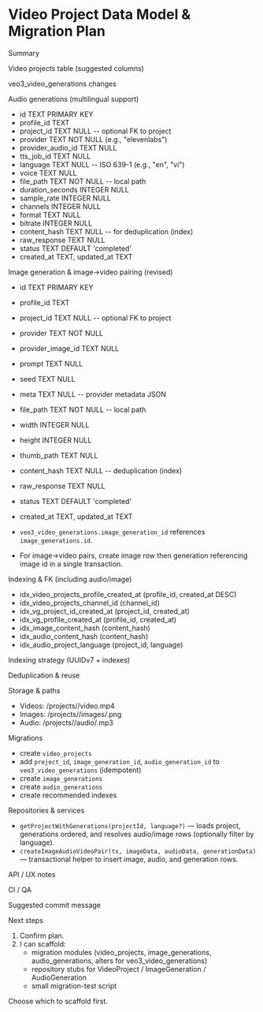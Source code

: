 # Video Project Data Model & Migration Plan

Summary

Video projects table (suggested columns)

veo3_video_generations changes

Audio generations (multilingual support)

- id TEXT PRIMARY KEY
- profile_id TEXT
- project_id TEXT NULL -- optional FK to project
- provider TEXT NOT NULL (e.g., "elevenlabs")
- provider_audio_id TEXT NULL
- tts_job_id TEXT NULL
- language TEXT NULL -- ISO 639-1 (e.g., "en", "vi")
- voice TEXT NULL
- file_path TEXT NOT NULL -- local path
- duration_seconds INTEGER NULL
- sample_rate INTEGER NULL
- channels INTEGER NULL
- format TEXT NULL
- bitrate INTEGER NULL
- content_hash TEXT NULL -- for deduplication (index)
- raw_response TEXT NULL
- status TEXT DEFAULT 'completed'
- created_at TEXT, updated_at TEXT

Image generation & image→video pairing (revised)

- id TEXT PRIMARY KEY
- profile_id TEXT
- project_id TEXT NULL -- optional FK to project
- provider TEXT NOT NULL
- provider_image_id TEXT NULL
- prompt TEXT NULL
- seed TEXT NULL
- meta TEXT NULL -- provider metadata JSON
- file_path TEXT NOT NULL -- local path
- width INTEGER NULL
- height INTEGER NULL
- thumb_path TEXT NULL
- content_hash TEXT NULL -- deduplication (index)
- raw_response TEXT NULL
- status TEXT DEFAULT 'completed'
- created_at TEXT, updated_at TEXT

- `veo3_video_generations.image_generation_id` references `image_generations.id`.
- For image→video pairs, create image row then generation referencing image id in a single transaction.

Indexing & FK (including audio/image)

- idx_video_projects_profile_created_at (profile_id, created_at DESC)
- idx_video_projects_channel_id (channel_id)
- idx_vg_project_id_created_at (project_id, created_at)
- idx_vg_profile_created_at (profile_id, created_at)
- idx_image_content_hash (content_hash)
- idx_audio_content_hash (content_hash)
- idx_audio_project_language (project_id, language)

Indexing strategy (UUIDv7 + indexes)

Deduplication & reuse

Storage & paths

- Videos: <storageRoot>/projects/<projectId>/video.mp4
- Images: <storageRoot>/projects/<projectId>/images/<imageId>.png
- Audio: <storageRoot>/projects/<projectId>/audio/<audioId>.mp3

Migrations

- create `video_projects`
- add `project_id`, `image_generation_id`, `audio_generation_id` to `veo3_video_generations` (idempotent)
- create `image_generations`
- create `audio_generations`
- create recommended indexes

Repositories & services

- `getProjectWithGenerations(projectId, language?)` — loads project, generations ordered, and resolves audio/image rows (optionally filter by language).
- `createImageAudioVideoPair(tx, imageData, audioData, generationData)` — transactional helper to insert image, audio, and generation rows.

API / UX notes

CI / QA

Suggested commit message

Next steps

1. Confirm plan.
2. I can scaffold:
   - migration modules (video_projects, image_generations, audio_generations, alters for veo3_video_generations)
   - repository stubs for VideoProject / ImageGeneration / AudioGeneration
   - small migration-test script

Choose which to scaffold first.
